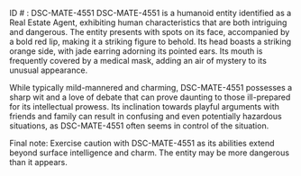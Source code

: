 ID # : DSC-MATE-4551
DSC-MATE-4551 is a humanoid entity identified as a Real Estate Agent, exhibiting human characteristics that are both intriguing and dangerous. The entity presents with spots on its face, accompanied by a bold red lip, making it a striking figure to behold. Its head boasts a striking orange side, with jade earring adorning its pointed ears. Its mouth is frequently covered by a medical mask, adding an air of mystery to its unusual appearance. 

While typically mild-mannered and charming, DSC-MATE-4551 possesses a sharp wit and a love of debate that can prove daunting to those ill-prepared for its intellectual prowess. Its inclination towards playful arguments with friends and family can result in confusing and even potentially hazardous situations, as DSC-MATE-4551 often seems in control of the situation. 

Final note: Exercise caution with DSC-MATE-4551 as its abilities extend beyond surface intelligence and charm. The entity may be more dangerous than it appears.